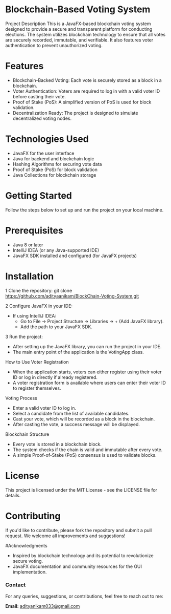 

# Blockchain-Based Voting System
Project Description
This is a JavaFX-based blockchain voting system designed to provide a secure and transparent platform for conducting elections. The system utilizes blockchain technology to ensure that all votes are securely recorded, immutable, and verifiable. It also features voter authentication to prevent unauthorized voting.

# Features
- Blockchain-Backed Voting: Each vote is securely stored as a block in a blockchain.
- Voter Authentication: Voters are required to log in with a valid voter ID before casting their vote.
- Proof of Stake (PoS): A simplified version of PoS is used for block validation.
- Decentralization Ready: The project is designed to simulate decentralized voting nodes.
# Technologies Used
- JavaFX for the user interface
- Java for backend and blockchain logic
- Hashing Algorithms for securing vote data
- Proof of Stake (PoS) for block validation
- Java Collections for blockchain storage
# Getting Started
Follow the steps below to set up and run the project on your local machine.

# Prerequisites
- Java 8 or later
- IntelliJ IDEA (or any Java-supported IDE)
- JavaFX SDK installed and configured (for JavaFX projects)

# Installation
1 Clone the repository:
git clone https://github.com/adityaanikam/BlockChain-Voting-System.git

2 Configure JavaFX in your IDE:
- If using IntelliJ IDEA:
   - Go to File -> Project Structure -> Libraries -> + (Add JavaFX library).
   - Add the path to your JavaFX SDK.

3 Run the project:
- After setting up the JavaFX library, you can run the project in your IDE.
- The main entry point of the application is the VotingApp class.

How to Use
Voter Registration
- When the application starts, voters can either register using their voter ID or log in directly if already registered.
- A voter registration form is available where users can enter their voter ID to register themselves.

Voting Process
- Enter a valid voter ID to log in.
- Select a candidate from the list of available candidates.
- Cast your vote, which will be recorded as a block in the blockchain.
- After casting the vote, a success message will be displayed.

Blockchain Structure
- Every vote is stored in a blockchain block.
- The system checks if the chain is valid and immutable after every vote.
- A simple Proof-of-Stake (PoS) consensus is used to validate blocks.

# License
This project is licensed under the MIT License - see the LICENSE file for details.

# Contributing
If you'd like to contribute, please fork the repository and submit a pull request. We welcome all improvements and suggestions!


#Acknowledgments
- Inspired by blockchain technology and its potential to revolutionize secure voting.
- JavaFX documentation and community resources for the GUI implementation.

### Contact

For any queries, suggestions, or contributions, feel free to reach out to me:

**Email:** [adityanikam033@gmail.com](mailto:adityanikam033@gmail.com)

  
